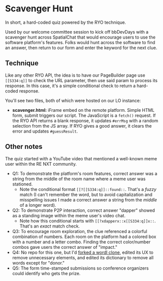 # Scavenger Hunt
In short, a hard-coded quiz powered by the RYO technique. 

Used by our welcome committee session to kick off bbDevDays with a scavenger hunt across SpatialChat that would encourage users to use the software platform's features. Folks would hunt across the software to find an answer, then return to our form and enter the keyword for the next clue.

## Technique
Like any other RYO API, the idea is to have our PageBuilder page use `[[S334:q]]` to check the URL parameter, then use said param to process its response. In this case, it's a simple conditional check to return a hard-coded response.

You'll see two files, both of which were hosted on our LO instance:
- **scavenger.html:** iFrame embed on the remote platform. Simple HTML form, submit triggers our script. The JavaScript is a `fetch()` request. If the RYO API returns a blank response, it updates `#errMsg` with a random selection from the JS array. If RYO gives a good answer, it clears the error and updates `#guessResult`.

## Other notes
The quiz started with a YouTube video that mentioned a well-known meme user within the RE NXT community.
- Q1: To demonstrate the platform's room features, correct answer was a string from the middle of the room name where a meme user was stationed.
  - Note the conditional format `[[?[[S334:q]]::found::`. That's a _fuzzy_ match (I can't remember the word, but to avoid capitalization and misspelling issues I made a correct answer a string from the _middle_ of a longer word). 
- Q2: To demonstrate P2P interaction, correct answer "dapper" showed as a standing image within the meme user's video chat.
  - Note how this conditional starts with `[[?xdapperx::x[[S334:q]]x::`. That's an _exact_ match check.
- Q3: To encourage room exploration, the clue referenced a colorful combination of numbers. Each room on the platform had a colored box with a number and a letter combo. Finding the correct color/number combos gave users the correct answer of "impact."
- Q4: No repo for this one, but I'd [forked a wordl clone](https://github.com/lynn/hello-wordl), edited its UX to remove unnecessary elements, and edited its dictionary to remove all words except for "donor."
- Q5: The form time-stamped submissions so conference organizers could identify who gets the prize.